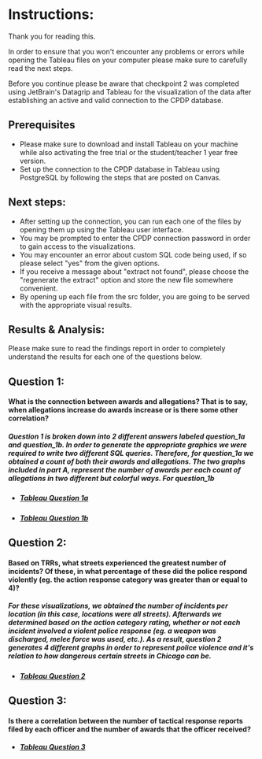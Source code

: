 # Instructions:

Thank you for reading this.

In order to ensure that you won't encounter any problems or errors 
while opening the Tableau files on your computer please make sure to
carefully read the next steps.

Before you continue please be aware that checkpoint 2 was completed 
using JetBrain's Datagrip and Tableau for the visualization of the data after establishing an active and valid 
connection to the CPDP database.

## Prerequisites
- Please make sure to download and install Tableau on your machine while also activating the free trial or the student/teacher 1 year free version.
- Set up the connection to the CPDP database in Tableau using PostgreSQL by following the steps that are posted on Canvas.

## Next steps:
- After setting up the connection, you can run each one of the files by opening them up using the Tableau user interface. 
- You may be prompted to enter the CPDP connection password in order to gain access to the visualizations.
- You may encounter an error about custom SQL code being used, if so please select "yes" from the given options.
- If you receive a message about "extract not found", please choose the "regenerate the extract" option and store the new file somewhere convenient.
- By opening up each file from the src folder, you are going to be served with the appropriate visual results.

## Results & Analysis:
Please make sure to read the findings report in order to completely understand the results for each one of the questions below.

## Question 1:
#### What is the connection between awards and allegations?  That is to say, when allegations increase do awards increase or is there some other correlation?
##### Question 1 is broken down into 2 different answers labeled question_1a and question_1b. In order to generate the appropriate graphics we were required to write two different SQL queries. Therefore, for question_1a we obtained a count of both their awards and allegations. The two graphs included in part A, represent the number of awards per each count of allegations in two different but colorful ways. For question_1b 
- ##### [Tableau Question 1a](src/question_1a.twb)
- ##### [Tableau Question 1b](src/question_1b.twb)

## Question 2:
#### Based on TRRs, what streets experienced the greatest number of incidents?  Of these, in what percentage of these did the police respond violently (eg. the action response category was greater than or equal to 4)?
##### For these visualizations, we obtained the number of incidents per location (in this case, locations were all streets). Afterwards we determined based on the action category rating, whether or not each incident involved a violent police response (eg. a weapon was discharged, melee force was used, etc.). As a result, question 2 generates 4 different graphs in order to represent police violence and it's relation to how dangerous certain streets in Chicago can be.
- ##### [Tableau Question 2](src/question_2.twb)

## Question 3:
#### Is there a correlation between the number of tactical response reports filed by each officer and the number of awards that the officer received?
- ##### [Tableau Question 3](src/question_3.twb)

